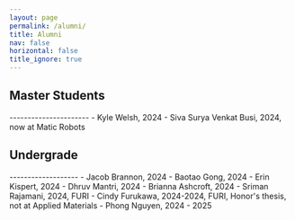 ```yaml
---
layout: page
permalink: /alumni/
title: Alumni
nav: false
horizontal: false
title_ignore: true
---
```



 <h2 class="category"> Master Students </h2>
----------------------
 - Kyle Welsh, 2024
 - Siva Surya Venkat Busi, 2024, now at Matic Robots



 <h2 class="category"> Undergrade </h2>
 -------------------
- Jacob Brannon, 2024
- Baotao Gong, 2024
- Erin Kispert, 2024
- Dhruv Mantri, 2024
- Brianna Ashcroft, 2024
- Sriman Rajamani, 2024, FURI
- Cindy Furukawa, 2024-2024, FURI, Honor's thesis, not at Applied Materials 
- Phong Nguyen, 2024 - 2025

